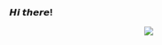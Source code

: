 ### 𝙃𝙞 𝙩𝙝𝙚𝙧𝙚!

<p align="center">
  <kbd> 
    <img src="https://spotlights-feed.github.com/spotlights/13-ghoulish-games/mummy.gif"> 
</kbd> 
</p><br>

<!--
**rjrockzz/rjrockzz** is a ✨ _special_ ✨ repository because its `README.md` (this file) appears on your GitHub profile.

Here are some ideas to get you started:

- 🔭 I’m currently working on ...
- 🌱 I’m currently learning ...
- 👯 I’m looking to collaborate on ...
- 🤔 I’m looking for help with ...
- 💬 Ask me about ...
- 📫 How to reach me: ...
- 😄 Pronouns: ...
- ⚡ Fun fact: ...
-->

